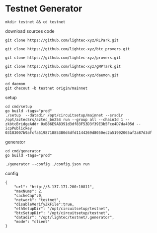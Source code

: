 # Testnet Generator

    mkdir testnet && cd testnet

download sources code

    git clone https://github.com/lightec-xyz/RLPark.git 

    git clone https://github.com/lightec-xyz/btc_provers.git 

    git clone https://github.com/lightec-xyz/provers.git

    git clone https://github.com/lightec-xyz/gMPTark.git 

    git clone https://github.com/lightec-xyz/daemon.git

    cd daemon
    git checout -b testnet origin/mainnet


setup

    cd cmd/setup
    go build -tags="prod"
    ./setup  --datadir /opt/circuitsetup/mainnet --srsdir /opt/aztecSrs/aztec_bn254 run --group all --chainId 1 --zkbtcBridgeAddr 0xB86E9A8391d3df83F53D3f39E3b5Fce4D7da405d --icpPublickey 03183007b9afcfa519871885380d4dfd1144269d8050ec2a51992065af2a87d3df 

generator

    cd cmd/generator
    go build -tags="prod"
    
    ./generator --config ./config.json run

 config
 
    {
        "url": "http://3.137.171.200:10811",
        "maxNums": 2,
        "cacheCap":0,
        "network": "testnet",
        "disableVerifyZkFile":true,
        "ethSetupDir": "/opt/circuitsetup/testnet",
        "btcSetupDir": "/opt/circuitsetup/testnet",
        "datadir": "/opt/lightec/testnet/.generator",
        "mode": "client"
    }



